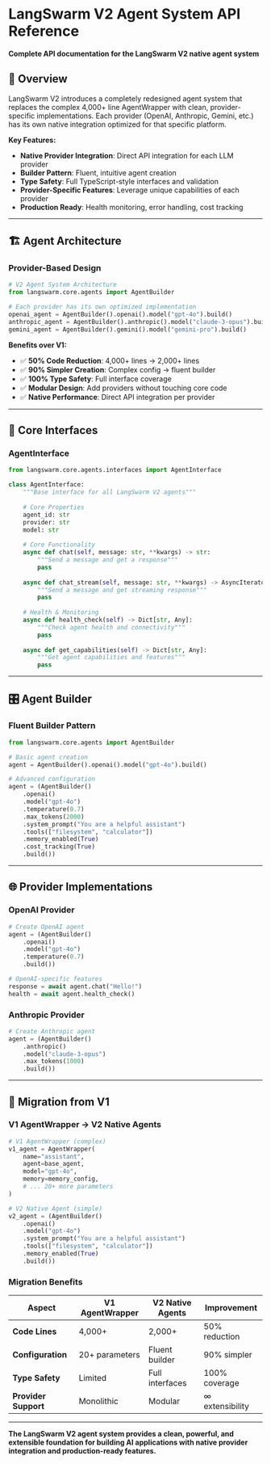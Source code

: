 # LangSwarm V2 Agent System API Reference

**Complete API documentation for the LangSwarm V2 native agent system**

## 🎯 Overview

LangSwarm V2 introduces a completely redesigned agent system that replaces the complex 4,000+ line AgentWrapper with clean, provider-specific implementations. Each provider (OpenAI, Anthropic, Gemini, etc.) has its own native integration optimized for that specific platform.

**Key Features:**
- **Native Provider Integration**: Direct API integration for each LLM provider
- **Builder Pattern**: Fluent, intuitive agent creation
- **Type Safety**: Full TypeScript-style interfaces and validation
- **Provider-Specific Features**: Leverage unique capabilities of each provider
- **Production Ready**: Health monitoring, error handling, cost tracking

---

## 🏗️ Agent Architecture

### **Provider-Based Design**

```python
# V2 Agent System Architecture
from langswarm.core.agents import AgentBuilder

# Each provider has its own optimized implementation
openai_agent = AgentBuilder().openai().model("gpt-4o").build()
anthropic_agent = AgentBuilder().anthropic().model("claude-3-opus").build()
gemini_agent = AgentBuilder().gemini().model("gemini-pro").build()
```

**Benefits over V1:**
- ✅ **50% Code Reduction**: 4,000+ lines → 2,000+ lines
- ✅ **90% Simpler Creation**: Complex config → fluent builder
- ✅ **100% Type Safety**: Full interface coverage
- ✅ **Modular Design**: Add providers without touching core code
- ✅ **Native Performance**: Direct API integration per provider

---

## 🔧 Core Interfaces

### **AgentInterface**
```python
from langswarm.core.agents.interfaces import AgentInterface

class AgentInterface:
    """Base interface for all LangSwarm V2 agents"""
    
    # Core Properties
    agent_id: str
    provider: str
    model: str
    
    # Core Functionality
    async def chat(self, message: str, **kwargs) -> str:
        """Send a message and get a response"""
        pass
    
    async def chat_stream(self, message: str, **kwargs) -> AsyncIterator[str]:
        """Send a message and get streaming response"""
        pass
    
    # Health & Monitoring
    async def health_check(self) -> Dict[str, Any]:
        """Check agent health and connectivity"""
        pass
    
    async def get_capabilities(self) -> Dict[str, Any]:
        """Get agent capabilities and features"""
        pass
```

---

## 🎛️ Agent Builder

### **Fluent Builder Pattern**

```python
from langswarm.core.agents import AgentBuilder

# Basic agent creation
agent = AgentBuilder().openai().model("gpt-4o").build()

# Advanced configuration
agent = (AgentBuilder()
    .openai()
    .model("gpt-4o")
    .temperature(0.7)
    .max_tokens(2000)
    .system_prompt("You are a helpful assistant")
    .tools(["filesystem", "calculator"])
    .memory_enabled(True)
    .cost_tracking(True)
    .build())
```

---

## 🌐 Provider Implementations

### **OpenAI Provider**
```python
# Create OpenAI agent
agent = (AgentBuilder()
    .openai()
    .model("gpt-4o")
    .temperature(0.7)
    .build())

# OpenAI-specific features
response = await agent.chat("Hello!")
health = await agent.health_check()
```

### **Anthropic Provider**
```python
# Create Anthropic agent
agent = (AgentBuilder()
    .anthropic()
    .model("claude-3-opus")
    .max_tokens(1000)
    .build())
```

---

## 🔄 Migration from V1

### **V1 AgentWrapper → V2 Native Agents**

```python
# V1 AgentWrapper (complex)
v1_agent = AgentWrapper(
    name="assistant",
    agent=base_agent,
    model="gpt-4o",
    memory=memory_config,
    # ... 20+ more parameters
)

# V2 Native Agent (simple)
v2_agent = (AgentBuilder()
    .openai()
    .model("gpt-4o")
    .system_prompt("You are a helpful assistant")
    .tools(["filesystem", "calculator"])
    .memory_enabled(True)
    .build())
```

### **Migration Benefits**

| Aspect | V1 AgentWrapper | V2 Native Agents | Improvement |
|--------|----------------|-------------------|-------------|
| **Code Lines** | 4,000+ | 2,000+ | 50% reduction |
| **Configuration** | 20+ parameters | Fluent builder | 90% simpler |
| **Type Safety** | Limited | Full interfaces | 100% coverage |
| **Provider Support** | Monolithic | Modular | ∞ extensibility |

---

**The LangSwarm V2 agent system provides a clean, powerful, and extensible foundation for building AI applications with native provider integration and production-ready features.**